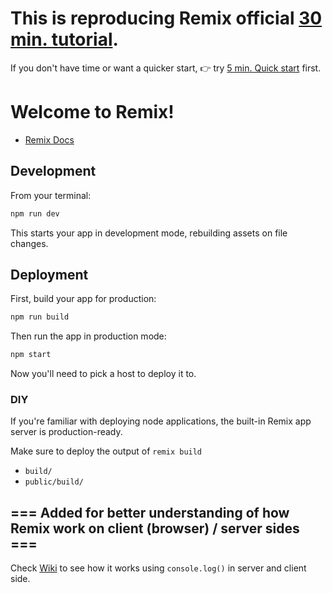 # This is reproducing Remix official [30 min. tutorial](https://remix.run/docs/en/main/start/tutorial).


If you don't have time or want a quicker start, 👉 try [5 min. Quick start](https://remix.run/docs/en/main/start/quickstart) first.

# Welcome to Remix!

- [Remix Docs](https://remix.run/docs)

## Development

From your terminal:

```sh
npm run dev
```

This starts your app in development mode, rebuilding assets on file changes.

## Deployment

First, build your app for production:

```sh
npm run build
```

Then run the app in production mode:

```sh
npm start
```

Now you'll need to pick a host to deploy it to.

### DIY

If you're familiar with deploying node applications, the built-in Remix app server is production-ready.

Make sure to deploy the output of `remix build`

- `build/`
- `public/build/`

## === Added for better understanding of how Remix work on client (browser) / server sides ===

Check [Wiki](../../wiki) to see how it works using `console.log()` in server and client side. 

